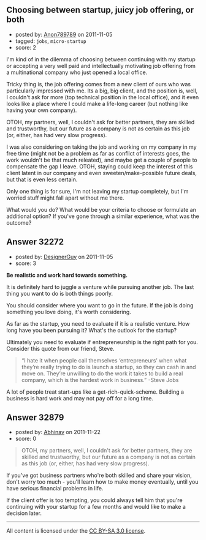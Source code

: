 ## Choosing between startup, juicy job offering, or both

- posted by: [Anon789789](https://stackexchange.com/users/-1/14245-anon789789) on 2011-11-05
- tagged: `jobs`, `micro-startup`
- score: 2

I'm kind of in the dilemma of choosing between continuing with my startup or accepting a very well paid and intellectually motivating job offering from a multinational company who just opened a local office.

Tricky thing is, the job offering comes from a new client of ours who was particularly impressed with me. Its a big, big client, and the position is, well, I couldn't ask for more (top technical position in the local office), and it even looks like a place where I could make a life-long career (but nothing like having your own company).

OTOH, my partners, well, I couldn't ask for better partners, they are skilled and trustworthy, but our future as a company is not as certain as this job (or, either, has had very slow progress).

I was also considering on taking the job and working on my company in my free time (might not be a problem as far as conflict of interests goes, the work wouldn't be that much releated), and maybe get a couple of people to compensate the gap I leave. OTOH, staying could keep the interest of this client latent in our company and even sweeten/make-possible future deals, but that is even less certain.

Only one thing is for sure, I'm not leaving my startup completely, but I'm worried stuff might fall apart without me there.

What would you do? What would be your criteria to choose or formulate an additional option? If you've gone through a similar experience, what was the outcome?


## Answer 32272

- posted by: [DesignerGuy](https://stackexchange.com/users/-1/12597-designerguy) on 2011-11-05
- score: 3

**Be realistic and work hard towards something.**

It is definitely hard to juggle a venture while pursuing another job. The last thing you want to do is both things poorly.

You should consider where you want to go in the future. If the job is doing something you love doing, it's worth considering.

As far as the startup, you need to evaluate if it is a realistic venture. How long have you been pursuing it? What's the outlook for the startup?


Ultimately you need to evaluate if entrepreneurship is the right path for you. Consider this quote from our friend, Steve.

>“I hate it when people call themselves ‘entrepreneurs’ when what they’re really trying to do is launch a startup, so they can cash in and move on. They’re unwilling to do the work it takes to build a real company, which is the hardest work in business.” -Steve Jobs

A lot of people treat start-ups like a get-rich-quick-scheme. Building a business is hard work and may not pay off for a long time.


## Answer 32879

- posted by: [Abhinav](https://stackexchange.com/users/-1/14159-abhinav) on 2011-11-22
- score: 0

> OTOH, my partners, well, I couldn't ask for better partners, they are skilled and trustworthy, but our future as a company is not as certain as this job (or, either, has had very slow progress).


If you've got business partners who're both skilled and share your vision, don't worry too much - you'll learn how to make money eventually, until you have serious financial problems in life. 

If the client offer is too tempting, you could always tell him that you're continuing with your startup for a few months and would like to make a decision later.





---

All content is licensed under the [CC BY-SA 3.0 license](https://creativecommons.org/licenses/by-sa/3.0/).

